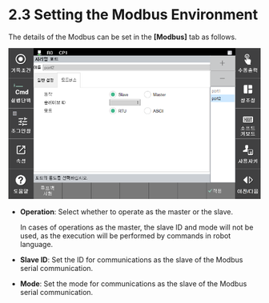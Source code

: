 ﻿# 2.3 Setting the Modbus Environment

The details of the Modbus can be set in the **\[Modbus]** tab as follows.

![](../_assets/image9.png)

*   **Operation**: Select whether to operate as the master or the slave.

    In cases of operations as the master, the slave ID and mode will not be used, as the execution will be performed by commands in robot language.
* **Slave ID**: Set the ID for communications as the slave of the Modbus serial communication.
* **Mode**: Set the mode for communications as the slave of the Modbus serial communication.
